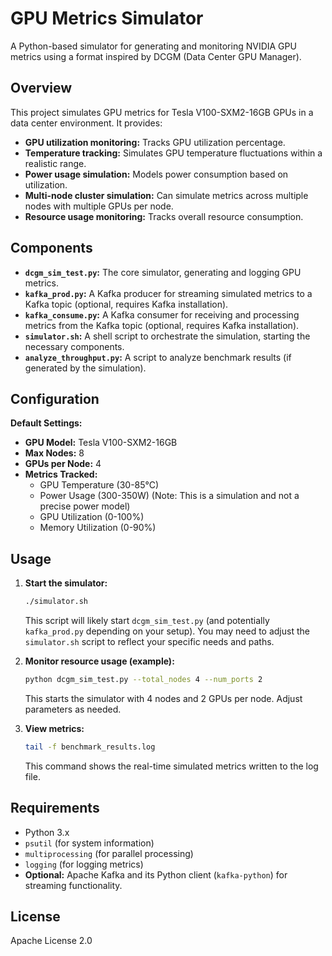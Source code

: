 # GPU Metrics Simulator

A Python-based simulator for generating and monitoring NVIDIA GPU metrics using a format inspired by DCGM (Data Center GPU Manager).

## Overview

This project simulates GPU metrics for Tesla V100-SXM2-16GB GPUs in a data center environment.  It provides:

* **GPU utilization monitoring:** Tracks GPU utilization percentage.
* **Temperature tracking:** Simulates GPU temperature fluctuations within a realistic range.
* **Power usage simulation:** Models power consumption based on utilization.
* **Multi-node cluster simulation:**  Can simulate metrics across multiple nodes with multiple GPUs per node.
* **Resource usage monitoring:** Tracks overall resource consumption.

## Components

* **`dcgm_sim_test.py`:** The core simulator, generating and logging GPU metrics.
* **`kafka_prod.py`:** A Kafka producer for streaming simulated metrics to a Kafka topic (optional, requires Kafka installation).
* **`kafka_consume.py`:** A Kafka consumer for receiving and processing metrics from the Kafka topic (optional, requires Kafka installation).
* **`simulator.sh`:** A shell script to orchestrate the simulation, starting the necessary components.
* **`analyze_throughput.py`:** A script to analyze benchmark results (if generated by the simulation).


## Configuration

**Default Settings:**

* **GPU Model:** Tesla V100-SXM2-16GB
* **Max Nodes:** 8
* **GPUs per Node:** 4
* **Metrics Tracked:**
    * GPU Temperature (30-85°C)
    * Power Usage (300-350W)  (Note: This is a simulation and not a precise power model)
    * GPU Utilization (0-100%)
    * Memory Utilization (0-90%)


## Usage

1. **Start the simulator:**

   ```bash
   ./simulator.sh
   ```

   This script will likely start `dcgm_sim_test.py` (and potentially `kafka_prod.py` depending on your setup).  You may need to adjust the `simulator.sh` script to reflect your specific needs and paths.

2. **Monitor resource usage (example):**

   ```bash
   python dcgm_sim_test.py --total_nodes 4 --num_ports 2
   ```
   This starts the simulator with 4 nodes and 2 GPUs per node. Adjust parameters as needed.

3. **View metrics:**

   ```bash
   tail -f benchmark_results.log
   ```
   This command shows the real-time simulated metrics written to the log file.


## Requirements

* Python 3.x
* `psutil` (for system information)
* `multiprocessing` (for parallel processing)
* `logging` (for logging metrics)
* **Optional:** Apache Kafka and its Python client (`kafka-python`) for streaming functionality.


## License

Apache License 2.0
